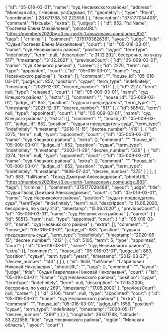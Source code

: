 {
    "id": "05-016-03-01",
    "name": "суд Несвижского района",
    "address": "Минская обл., г.Несвиж, ул.Садовая, 11",
    "geometry": {
        "type": "Point",
        "coordinates": [
            26.671788,
            53.222558
        ]
    },
    "description": "375177054408",
    "comment": "Нясьвіж",
    "extra": [],
    "judges": [
        {
            "id": 852,
            "fullName": "Гостеева Елена Михайловна",
            "photoURL": "https://members2020by.s3.eu-north-1.amazonaws.com/judge_852",
            "tags": [
                "criminal"
            ],
            "comment": "375179362636",
            "layout": "judge",
            "title": "Судья Гостеева Елена Михайловна",
            "court": {
                "id": "05-016-03-01",
                "name": "суд Несвижского района",
                "position": "судья",
                "termType": "indefinitely",
                "term": null,
                "description": "c 31.12.2021, бессрочно, по указу 517",
                "timestamp": "31.12.2021"
            },
            "previousCourt": {
                "id": "05-009-03-01",
                "name": "суд Клецкого района"
            },
            "career": [
                {
                    "id": 2276,
                    "term": null,
                    "type": "appointed",
                    "court": {
                        "id": "05-016-03-01",
                        "name": "суд Несвижского района"
                    },
                    "extra": [],
                    "comment": "",
                    "house_id": "05-016-03-01",
                    "judge_id": 852,
                    "position": "судья",
                    "term_type": "indefinitely",
                    "timestamp": "2021-12-31",
                    "decree_number": "517"
                },
                {
                    "id": 2277,
                    "term": null,
                    "type": "released",
                    "court": {
                        "id": "05-009-03-01",
                        "name": "суд Клецкого района"
                    },
                    "extra": [],
                    "comment": "",
                    "house_id": "05-009-03-01",
                    "judge_id": 852,
                    "position": "судья и председатель",
                    "term_type": "",
                    "timestamp": "2021-12-31",
                    "decree_number": "517"
                },
                {
                    "id": 58542,
                    "term": null,
                    "type": "appointed",
                    "court": {
                        "id": "05-009-03-01",
                        "name": "суд Клецкого района"
                    },
                    "extra": [],
                    "comment": "",
                    "house_id": "05-009-03-01",
                    "judge_id": 852,
                    "position": "судья и председатель суда",
                    "term_type": "indefinitely",
                    "timestamp": "2016-11-15",
                    "decree_number": "419"
                },
                {
                    "id": 2275,
                    "term": null,
                    "type": "appointed",
                    "court": {
                        "id": "05-009-03-01",
                        "name": "суд Клецкого района"
                    },
                    "extra": [],
                    "comment": "",
                    "house_id": "05-009-03-01",
                    "judge_id": 852,
                    "position": "судья",
                    "term_type": "indefinitely",
                    "timestamp": "2003-11-28",
                    "decree_number": "539"
                },
                {
                    "id": 2274,
                    "term": null,
                    "type": "appointed",
                    "court": {
                        "id": "05-009-03-01",
                        "name": "суд Клецкого района"
                    },
                    "extra": [],
                    "comment": "",
                    "house_id": "05-009-03-01",
                    "judge_id": 852,
                    "position": "судья",
                    "term_type": "indefinitely",
                    "timestamp": "1998-07-24",
                    "decree_number": "375"
                }
            ]
        },
        {
            "id": 883,
            "fullName": "Гвозд Дмитрий Александрович",
            "photoURL": "https://members2020by.s3.eu-north-1.amazonaws.com/judge_883",
            "tags": [
                "criminal"
            ],
            "comment": "375177020488",
            "layout": "judge",
            "title": "Судья Гвозд Дмитрий Александрович",
            "court": {
                "id": "05-016-03-01",
                "name": "суд Несвижского района",
                "position": "судья и председатель суда",
                "termType": "indefinitely",
                "term": null,
                "description": "c 15.06.2020, бессрочно, по указу 213",
                "timestamp": "15.06.2020"
            },
            "previousCourt": {
                "id": "05-016-03-01",
                "name": "суд Несвижского района"
            },
            "career": [
                {
                    "id": 58513,
                    "term": null,
                    "type": "appointed",
                    "court": {
                        "id": "05-016-03-01",
                        "name": "суд Несвижского района"
                    },
                    "extra": [],
                    "comment": "",
                    "house_id": "05-016-03-01",
                    "judge_id": 883,
                    "position": "судья и председатель суда",
                    "term_type": "indefinitely",
                    "timestamp": "2020-06-15",
                    "decree_number": "213"
                },
                {
                    "id": 5105,
                    "term": 5,
                    "type": "appointed",
                    "court": {
                        "id": "05-016-03-01",
                        "name": "суд Несвижского района"
                    },
                    "extra": [],
                    "comment": "",
                    "house_id": "05-016-03-01",
                    "judge_id": 883,
                    "position": "судья",
                    "term_type": "years",
                    "timestamp": "2012-03-27",
                    "decree_number": "143"
                }
            ]
        },
        {
            "id": 1659,
            "fullName": "Гаврилович Николай Николаевич",
            "photoURL": "",
            "tags": [],
            "comment": "",
            "layout": "judge",
            "title": "Судья Гаврилович Николай Николаевич",
            "court": {
                "id": "05-016-03-01",
                "name": "суд Несвижского района",
                "position": "судья",
                "termType": "indefinitely",
                "term": null,
                "description": "c 17.05.2000, бессрочно, по указу 269",
                "timestamp": "17.05.2000"
            },
            "previousCourt": null,
            "career": [
                {
                    "id": 3166,
                    "term": null,
                    "type": "appointed",
                    "court": {
                        "id": "05-016-03-01",
                        "name": "суд Несвижского района"
                    },
                    "extra": [],
                    "comment": "",
                    "house_id": "05-016-03-01",
                    "judge_id": 1659,
                    "position": "судья",
                    "term_type": "indefinitely",
                    "timestamp": "2000-05-17",
                    "decree_number": "269"
                }
            ]
        }
    ],
    "longitude": 26.671788,
    "latitude": 53.222558,
    "title": "суд Несвижского района",
    "region": "Минская область",
    "layout": "court"
}